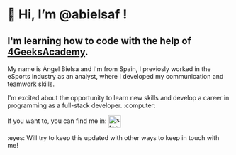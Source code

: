 # 👋 Hi, I’m @abielsaf !
## I'm learning how to code with the help of [4GeeksAcademy](https://4geeksacademy.com/us/index?lang=en).

<p>My name is Ángel Bielsa and I'm from Spain, I previosly worked in the eSports industry as an analyst, where I developed  my communication and teamwork skills.<p>

<p>I'm excited about the opportunity to learn new skills and develop a career in programming as a full-stack developer. :computer: </p>

If you want to, you can find me in:
  <a href="https://stackoverflow.com/users/22936593/abielsaf" target="blank" style='margin-right:4px'>
    <img align="center" src="https://github.com/abielsaf/abielsaf/assets/145146806/ddeb0b8b-9e16-459f-a35b-cbe5b179d8ab" alt="stackoverflow" height="28px" width="28px" />
  </a>
  <br>
  <p> :eyes: Will try to keep this updated with other ways to keep in touch with me!</p>
  
  
   





